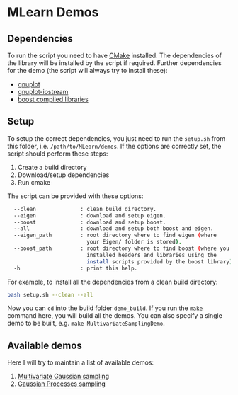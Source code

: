 # MLearn Demos

## Dependencies

To run the script you need to have [CMake](https://cmake.org/) installed.
The dependencies of the library will be installed by the script if required.
Further dependencies for the demo (the script will always try to install these):
- [gnuplot](http://www.gnuplot.info/)
- [gnuplot-iostream](http://stahlke.org/dan/gnuplot-iostream/)
- [boost compiled libraries](http://www.boost.org/)

## Setup

To setup the correct dependencies, you just need to run the `setup.sh`
from this folder, i.e. `/path/to/MLearn/demos`. 
If the options are correctly set, the script should perform these steps:
1. Create a build directory
2. Download/setup dependencies
3. Run cmake

The script can be provided with these options:
```bash
  --clean              : clean build directory.
  --eigen              : download and setup eigen.
  --boost              : download and setup boost.
  --all                : download and setup both boost and eigen.
  --eigen_path         : root directory where to find eigen (where 
                         your Eigen/ folder is stored).
  --boost_path         : root directory where to find boost (where you
                         installed headers and libraries using the 
                         install scripts provided by the boost library).
  -h                   : print this help.

```

For example, to install all the dependencies from a clean build directory:
```bash
bash setup.sh --clean --all
```

Now you can `cd` into the build folder `demo_build`. If you run the `make`
command here, you will build all the demos. You can also specify a single demo
to be built, e.g. `make MultivariateSamplingDemo`.

## Available demos
Here I will try to maintain a list of available demos:
1. [Multivariate Gaussian sampling](https://github.com/phineasng/MLearn/tree/master/demos/demo_sampling)
2. [Gaussian Processes sampling](https://github.com/phineasng/MLearn/tree/master/demos/demo_gaussian_process)
